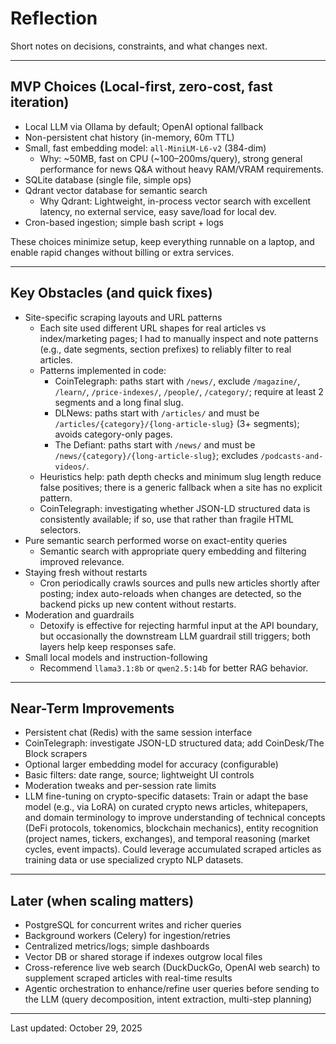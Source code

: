 # Reflection

Short notes on decisions, constraints, and what changes next.

---

## MVP Choices (Local-first, zero-cost, fast iteration)

- Local LLM via Ollama by default; OpenAI optional fallback
- Non-persistent chat history (in-memory, 60m TTL)
- Small, fast embedding model: `all-MiniLM-L6-v2` (384-dim)
  - Why: ~50MB, fast on CPU (~100–200ms/query), strong general performance for news Q&A without heavy RAM/VRAM requirements.
- SQLite database (single file, simple ops)
- Qdrant vector database for semantic search
  - Why Qdrant: Lightweight, in-process vector search with excellent latency, no external service, easy save/load for local dev.
- Cron-based ingestion; simple bash script + logs

These choices minimize setup, keep everything runnable on a laptop, and enable rapid changes without billing or extra services.

---

## Key Obstacles (and quick fixes)

- Site-specific scraping layouts and URL patterns
  - Each site used different URL shapes for real articles vs index/marketing pages; I had to manually inspect and note patterns (e.g., date segments, section prefixes) to reliably filter to real articles.
  - Patterns implemented in code:
    - CoinTelegraph: paths start with `/news/`, exclude `/magazine/`, `/learn/`, `/price-indexes/`, `/people/`, `/category/`; require at least 2 segments and a long final slug.
    - DLNews: paths start with `/articles/` and must be `/articles/{category}/{long-article-slug}` (3+ segments); avoids category-only pages.
    - The Defiant: paths start with `/news/` and must be `/news/{category}/{long-article-slug}`; excludes `/podcasts-and-videos/`.
  - Heuristics help: path depth checks and minimum slug length reduce false positives; there is a generic fallback when a site has no explicit pattern.
  - CoinTelegraph: investigating whether JSON-LD structured data is consistently available; if so, use that rather than fragile HTML selectors.
- Pure semantic search performed worse on exact-entity queries
  - Semantic search with appropriate query embedding and filtering improved relevance.
- Staying fresh without restarts
  - Cron periodically crawls sources and pulls new articles shortly after posting; index auto-reloads when changes are detected, so the backend picks up new content without restarts.
- Moderation and guardrails
  - Detoxify is effective for rejecting harmful input at the API boundary, but occasionally the downstream LLM guardrail still triggers; both layers help keep responses safe.
- Small local models and instruction-following
  - Recommend `llama3.1:8b` or `qwen2.5:14b` for better RAG behavior.

---

## Near-Term Improvements

- Persistent chat (Redis) with the same session interface
- CoinTelegraph: investigate JSON-LD structured data; add CoinDesk/The Block scrapers
- Optional larger embedding model for accuracy (configurable)
- Basic filters: date range, source; lightweight UI controls
- Moderation tweaks and per-session rate limits
- LLM fine-tuning on crypto-specific datasets: Train or adapt the base model (e.g., via LoRA) on curated crypto news articles, whitepapers, and domain terminology to improve understanding of technical concepts (DeFi protocols, tokenomics, blockchain mechanics), entity recognition (project names, tickers, exchanges), and temporal reasoning (market cycles, event impacts). Could leverage accumulated scraped articles as training data or use specialized crypto NLP datasets.

---

## Later (when scaling matters)

- PostgreSQL for concurrent writes and richer queries
- Background workers (Celery) for ingestion/retries
- Centralized metrics/logs; simple dashboards
- Vector DB or shared storage if indexes outgrow local files
- Cross-reference live web search (DuckDuckGo, OpenAI web search) to supplement scraped articles with real-time results
- Agentic orchestration to enhance/refine user queries before sending to the LLM (query decomposition, intent extraction, multi-step planning)

---

Last updated: October 29, 2025
